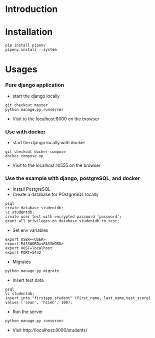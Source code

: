 # Introduction
# Installation
```
pip install pipenv
pipenv install --system
```

# Usages
### Pure django application
* start the django locally
```
git checkout master
python manage.py runserver
```
* Visit to the localhost:8000 on the browser

### Use with docker
* start the django locally with docker
```
git checkout docker-compose
docker compose up
```
* Visit to the localhost:10555 on the browser

### Use the example with django, postgreSQL, and docker
* Install PostgreSQL
* Create a database for POstgreSQL locally
```
psql
create database studentdb;
\c studentdb;
create user test with encrypted password 'password';
grant all privileges on database studentdb to test;

```
* Set env variables
```
export USER=<USER>
export PASSWORD=<PASSWORD>
export HOST=localhost
export PORT=5432
```
* Migrates
```
python manage.py migrate
```
* Insert test data
```
psql
\c studentdb;
insert into "firstapp_student" (first_name, last_name,test_score) values ('sean', 'hsieh', 100);
```

* Run the server
```
python manage.py runserver
```

* Visit http://localhost:8000/students/



